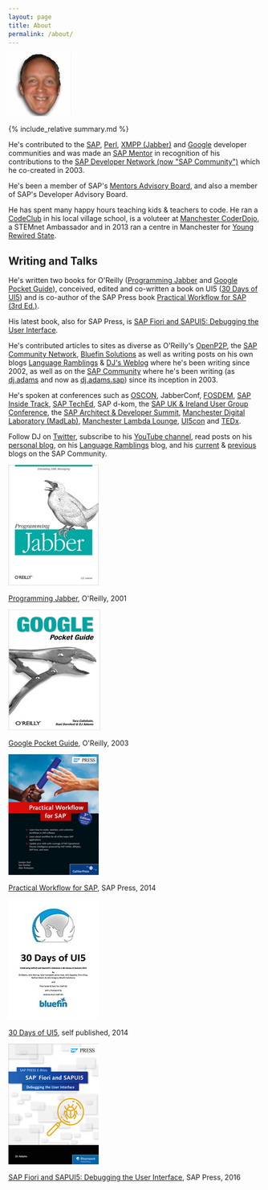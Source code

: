 ```yaml
---
layout: page
title: About
permalink: /about/
---
```


![Head shot](/content/images/DJA-head-small.jpg)

{% include_relative summary.md %}

He's contributed to the [SAP](http://community.sap.com), [Perl](http://search.cpan.org/~qmacro/), [XMPP (Jabber)](http://xmpp.org) and [Google](http://gtugs.org) developer communities and was made an [SAP Mentor](http://www.sap.com/uk/community/resources/influencer-programs.html) in recognition of his contributions to the [SAP Developer Network (now "SAP Community")](http://community.sap.com) which he co-created in 2003.

He's been a member of SAP's [Mentors Advisory Board](https://blogs.sap.com/2016/03/08/introducing-the-new-sap-mentors-advisory-board-2016-2018/), and also a member of SAP's Developer Advisory Board.

He has spent many happy hours teaching kids & teachers to code. He ran a [CodeClub](/2013/04/18/codeclub-thoughts/) in his local village school, is a voluteer at [Manchester CoderDojo](http://mcrcoderdojo.org.uk), a STEMnet Ambassador and in 2013 ran a centre in Manchester for [Young Rewired State](http://getcodingkids.com/young-rewired-state/).

<a name="writing"></a>
## Writing and Talks ##

He's written two books for O'Reilly ([Programming Jabber](http://shop.oreilly.com/product/9780596002022.do) and [Google Pocket Guide](http://shop.oreilly.com/product/9780596005504.do)), conceived, edited and co-written a book on UI5 ([30 Days of UI5](https://www.amazon.co.uk/30-Days-UI5-Celebrating-milestone-ebook/dp/B017MOJEWG)) and is co-author of the SAP Press book [Practical Workflow for SAP (3rd Ed.)](https://www.amazon.co.uk/Practical-Workflow-Revised-Rickayzen-Hardcover/dp/B011DCBNZO).

His latest book, also for SAP Press, is [SAP Fiori and SAPUI5: Debugging the User Interface](https://www.sap-press.com/sap-fiori-and-sapui5-debugging-the-user-interface_4305/).

He's contributed articles to sites as diverse as O'Reilly's [OpenP2P](http://www.openp2p.com), the [SAP Community Network](http://scn.sap.com/people/dj.adams.sap/content), [Bluefin Solutions](https://www.bluefinsolutions.com/insights/dj-adams) as well as writing posts on his own blogs [Language Ramblings](http://langram.org) & [DJ's Weblog](http://qmacro.org) where he's been writing since 2002, as well as on the [SAP Community](//community.sap.com) where he's been writing (as [dj.adams](//people.sap.com/dj.adams) and now as [dj.adams.sap](//people.sap.com/dj.adams.sap)) since its inception in 2003.

He's spoken at conferences such as [OSCON](http://www.oscon.com), JabberConf, [FOSDEM](http://www.fosdem.org), [SAP Inside Track](http://scn.sap.com/community/events/inside-track), [SAP TechEd](http://www.sapteched.com), SAP d-kom, the [SAP UK & Ireland User Group Conference](http://www.sapusers.org/), the [SAP Architect & Developer Summit](http://www.bluefinsolutions.com/insights/dj-adams/november-2014/the-inaugural-sap-architect-developer-summit), [Manchester Digital Laboratory (MadLab)](http://madlab.org.uk), [Manchester Lambda Lounge](http://lambdalounge.org.uk), [UI5con](https://www.youtube.com/watch?v=CTgtS6Cd98Y) and [TEDx](http://www.youtube.com/watch?v=-gvOCaExeK0).

Follow DJ on [Twitter](//twitter.com/qmacro), subscribe to his [YouTube channel](https://youtube.com/djadams-qmacro), read posts on his [personal blog](//qmacro.org), on his [Language Ramblings](http://langram.org) blog, and his [current](//people.sap.com/dj.adams.sap) & [previous](//people.sap.com/dj.adams) blogs on the SAP Community.

<a name="books"></a>

![Programming Jabber](/content/images/books/programmingjabber.png)

[Programming Jabber](http://shop.oreilly.com/product/9780596002022.do), O'Reilly, 2001

![Google Pocket Guide](/content/images/books/googlepocketguide.png)

[Google Pocket Guide](http://shop.oreilly.com/product/9780596005504.do), O'Reilly, 2003

![Practical Workflow for SAP](/content/images/books/practicalworkflow.png)

[Practical Workflow for SAP](https://www.amazon.co.uk/Practical-Workflow-Revised-Rickayzen-Hardcover/dp/B011DCBNZO), SAP Press, 2014

![30 Days of UI5](/content/images/books/30daysofui5.png)

[30 Days of UI5](https://www.amazon.co.uk/30-Days-UI5-Celebrating-milestone-ebook/dp/B017MOJEWG), self published, 2014

![SAP Fiori and SAPUI5: Debugging the User Interface](/content/images/books/debugging.png)

[SAP Fiori and SAPUI5: Debugging the User Interface](https://www.sap-press.com/sap-fiori-and-sapui5-debugging-the-user-interface_4305/), SAP Press, 2016


